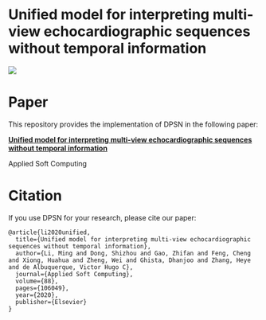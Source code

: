 # Unified model for interpreting multi-view echocardiographic sequences without temporal information

![](https://img.shields.io/badge/license-MIT-blue)

# Paper
This repository provides the implementation of DPSN in the following paper: 

[**Unified model for interpreting multi-view echocardiographic sequences without temporal information**](https://www.sciencedirect.com/science/article/abs/pii/S1568494619308312)

Applied Soft Computing

# Citation
If you use DPSN for your research, please cite our paper:

```
@article{li2020unified,
  title={Unified model for interpreting multi-view echocardiographic sequences without temporal information},
  author={Li, Ming and Dong, Shizhou and Gao, Zhifan and Feng, Cheng and Xiong, Huahua and Zheng, Wei and Ghista, Dhanjoo and Zhang, Heye and de Albuquerque, Victor Hugo C},
  journal={Applied Soft Computing},
  volume={88},
  pages={106049},
  year={2020},
  publisher={Elsevier}
}
```
